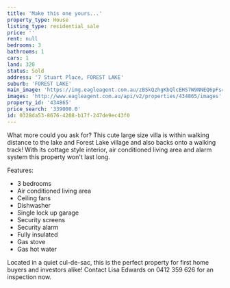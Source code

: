 ```yaml
---
title: 'Make this one yours...'
property_type: House
listing_type: residential_sale
price: ''
rent: null
bedrooms: 3
bathrooms: 1
cars: 1
land: 320
status: Sold
address: '7 Stuart Place, FOREST LAKE'
suburb: 'FOREST LAKE'
main_image: 'https://img.eagleagent.com.au/zBSkQzhgKbQlcEHS7W9NNEQ6pFs=/1280x854/smart/https://s3-us-west-2.amazonaws.com/eagleagent-orig/images/6818429/104547416-image-M.jpg'
images: 'http://www.eagleagent.com.au/api/v2/properties/434865/images'
property_id: '434865'
price_search: '339000.0'
id: 0328da53-8676-4208-b17f-247de9ec43f0
---
```

What more could you ask for? This cute large size villa is within walking distance to the lake and Forest Lake village and also backs onto a walking track! With its cottage style interior, air conditioned living area and alarm system this property won't last long.

Features:
* 3 bedrooms
* Air conditioned living area
* Ceiling fans
* Dishwasher
* Single lock up garage
* Security screens
* Security alarm
* Fully insulated
* Gas stove
* Gas hot water

Located in a quiet cul-de-sac, this is the perfect property for first home buyers and investors alike!
Contact Lisa Edwards on 0412 359 626 for an inspection now.